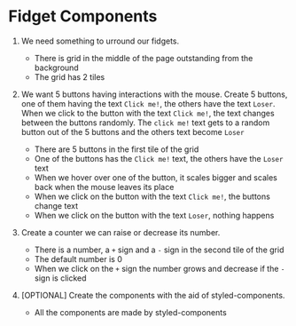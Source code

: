 # Fidget Components


1. We need something to urround our fidgets.
    - There is grid in the middle of the page outstanding from the background
    - The grid has 2 tiles

2. We want 5 buttons having interactions with the mouse. Create 5 buttons, one of them having the text `Click me!`, the others have the text `Loser`. When we click to the button with the text `Click me!`, the text changes between the buttons randomly. The `click me!` text gets to a random button out of the 5 buttons and the others text become `Loser`
    - There are 5 buttons in the first tile of the grid
    - One of the buttons has the `Click me!` text, the others have the `Loser` text
    - When we hover over one of the button, it scales bigger and scales back when the mouse leaves its place
    - When we click on the button with the text `Click me!`, the buttons change text
    - When we click on the button with the text `Loser`, nothing happens

3. Create a counter we can raise or decrease its number.
    - There is a number, a `+` sign and a `-` sign in the second tile of the grid
    - The default number is 0
    - When we click on the `+` sign the number grows and decrease if the `-` sign is clicked

4. [OPTIONAL] Create the components with the aid of styled-components.
    - All the components are made by styled-components

